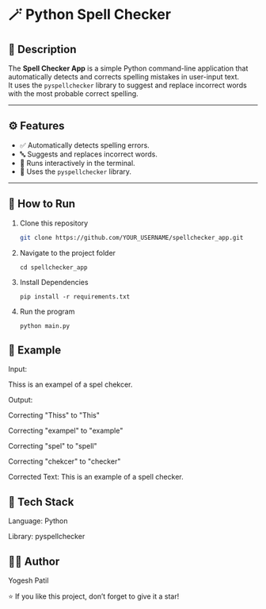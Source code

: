 # 🪄 Python Spell Checker

## 📖 Description
The **Spell Checker App** is a simple Python command-line application that automatically detects and corrects spelling mistakes in user-input text.  
It uses the `pyspellchecker` library to suggest and replace incorrect words with the most probable correct spelling.

---

## ⚙️ Features
- ✅ Automatically detects spelling errors.
- 🔤 Suggests and replaces incorrect words.
- 💬 Runs interactively in the terminal.
- 🧠 Uses the `pyspellchecker` library.

---

## 🚀 How to Run

1. Clone this repository
   ```bash
   git clone https://github.com/YOUR_USERNAME/spellchecker_app.git

2. Navigate to the project folder

   `cd spellchecker_app`


3. Install Dependencies

   `pip install -r requirements.txt`
   

5. Run the program

   `python main.py`

## 🧮 Example

Input:

Thiss is an exampel of a spel chekcer.

Output:

Correcting "Thiss" to "This"

Correcting "exampel" to "example"

Correcting "spel" to "spell"

Correcting "chekcer" to "checker"

Corrected Text: This is an example of a spell checker.


## 🧰 Tech Stack

Language: Python

Library: pyspellchecker
 

## 👨‍💻 Author

Yogesh Patil


⭐ If you like this project, don’t forget to give it a star!
